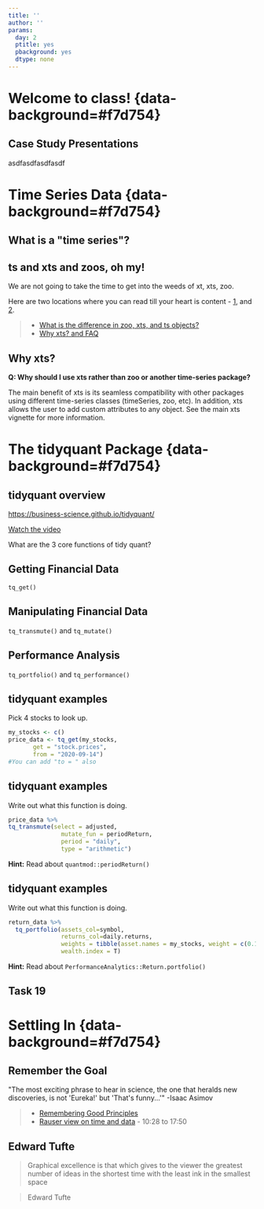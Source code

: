 ```yaml
---
title: ''
author: ''
params:
  day: 2
  ptitle: yes
  pbackground: yes
  dtype: none
---
```




# Welcome to class! {data-background=#f7d754}

## Case Study Presentations

asdfasdfasdfasdf

<!------------------------
# R-Studio Connect and Interaction {data-background=#f7d754}

## Setting up R-Studio

Time to set up our R-Studio to share interactive documents.

>- https://shiny.byui.edu/connect in R-Studio

Viewing on the website.

>- view with shiny.byui.edu/connect


## Example: library(DT) - DataTables

Make a new Rmd file that just has the following in it (including the default yaml). 




```r
library(DT)
datatable(iris)
```

----------------------->


<!-- Putting information in your file [My interactive](https://shiny.byui.edu/connect/#/apps/3/access) -->


<!------------------------------
## Try: library(DT) - DataTables

Look at the [DT: An R interface to the DataTables library](http://rstudio.github.io/DT/) website and find one or two modifications that you could make to your table output to move beyond the default.

> * Work as a group and push to R-Studio connect.
> * Make sure everyone at the table has the code saved on their computers.



```r
library(DT)
datatable(iris)
```



---------------->


<!--------------
# Being Readings {data-background=#f7d754}

## View Data at the Atomic Level

* "None of us would admit now that we didn't realize...there...had to be spread in the data; we...just didn't realize how big it could be."

* What key observations came by looking at the data
    *  small sample sizes
    *  values above 100%
    *  increasing # of patients at 100%

* The Mean is Not the Distribution
------------------>

# Time Series Data {data-background=#f7d754}

## What is a "time series"?




## ts and xts and zoos, oh my!

We are not going to take the time to get into the weeds of xt, xts, zoo.  

Here are two locations where you can read till your heart is content - [1](https://faculty.washington.edu/ezivot/econ424/Working%20with%20Time%20Series%20Data%20in%20R.pdf), and [2](https://www.datacamp.com/courses/manipulating-time-series-data-in-r-with-xts-zoo).


> - [What is the difference in zoo, xts, and ts objects?](https://stackoverflow.com/questions/33714660/what-is-the-difference-the-zoo-object-and-ts-object-in-r)
> - [Why xts? and FAQ](http://joshuaulrich.github.io/xts/xts_faq.html)

<!-- ts is base r. ts objects are regularly spaced (quarters always 4, months always 12) -->

<!-- zoo is a separate package. Irregularly spaced time periods and can use most common index classes. has more functions -->
<!-- xts -->

<!-- xts offer additional functions beyond what zoo has by making reasonable constraints on the data types. -->

## Why xts?

**Q: Why should I use xts rather than zoo or another time-series package?**

The main benefit of xts is its seamless compatibility with other packages using different time-series classes (timeSeries, zoo, etc). In addition, xts allows the user to add custom attributes to any object. See the main xts vignette for more information.


<!-- ## Matrix formats -->

<!-- **Q: Why is xts implemented as a matrix rather than a data frame?** -->

<!-- xts uses a matrix rather than data.frame because: 1) xts is a subclass of zoo, and that's how zoo objects are structured; and 2) matrix objects have much better performance than data.frames. -->


# The tidyquant Package {data-background=#f7d754}

## tidyquant overview

https://business-science.github.io/tidyquant/

[Watch the video](https://www.youtube.com/embed/woxJZTL2hok)

What are the 3 core functions of tidy quant?

<!-- get: tq_get() -->
<!-- manipulate: tq_transmuate and tq_mutate() -->
<!-- analyze: tq_portfolio() and tq_performance() -->

## Getting Financial Data

`tq_get()`

## Manipulating Financial Data

`tq_transmute()` and `tq_mutate()`

## Performance Analysis

`tq_portfolio()` and `tq_performance()`

## tidyquant examples

Pick 4 stocks to look up.

<!-- THe video schowed how to get a list of all stocks in an index -->
<!-- do this part with a live demo only if there is time, or go through the "what does this command do" and then circle back for a live, full demo-->


```r
my_stocks <- c()
price_data <- tq_get(my_stocks,
       get = "stock.prices",
       from = "2020-09-14")
#You can add "to = " also
```


## tidyquant examples

Write out what this function is doing.
<!-- significance of tq_mutate vs. tq_transmute -->


```r
price_data %>% 
tq_transmute(select = adjusted,
               mutate_fun = periodReturn,
               period = "daily",
               type = "arithmetic")
```

**Hint:** Read about `quantmod::periodReturn()`

## tidyquant examples

Write out what this function is doing.


```r
return_data %>% 
  tq_portfolio(assets_col=symbol,
               returns_col=daily.returns,
               weights = tibble(asset.names = my_stocks, weight = c(0.190,.534,.207,.069)),
               wealth.index = T)
```

**Hint:** Read about `PerformanceAnalytics::Return.portfolio()`

## Task 19

# Settling In {data-background=#f7d754}

## Remember the Goal

"The most exciting phrase to hear in science, the one that heralds new discoveries, is not 'Eureka!' but 'That's funny...'" -Isaac Asimov

> - [Remembering Good Principles](https://youtu.be/fSgEeI2Xpdc)
> - [Rauser view on time and data](https://www.youtube.com/embed/coNDCIMH8bk?start=628) - 10:28 to 17:50

## Edward Tufte

> Graphical excellence is that which gives to the viewer the greatest number of ideas in the shortest time with the least ink in the smallest space

> Edward Tufte

<!--------------

# Next Class {data-background=#f7d754}

## dygraphs: R connection to dygraphs JavaScript charting library

Open the [dygraphs help website](http://rstudio.github.io/dygraphs/index.html) and implement one of their examples in your local R session.

---------------->
